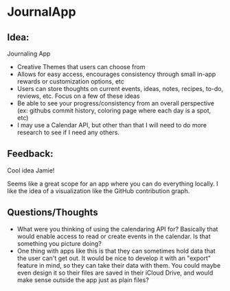 # JournalApp

## Idea:

Journaling App

- Creative Themes that users can choose from
- Allows for easy access, encourages consistency through small in-app rewards or customization options, etc
- Users can store thoughts on current events, ideas, notes, recipes, to-do, reviews, etc. Focus on a few of these ideas
- Be able to see your progress/consistency from an overall perspective (ex: githubs commit history, coloring page where each day is a spot, etc)
- I may use a Calendar API, but other than that I will need to do more research to see if I need any others.

## Feedback:
Cool idea Jamie!

Seems like a great scope for an app where you can do everything locally. I like the idea of a visualization like the GitHub contribution graph.

## Questions/Thoughts

- What were you thinking of using the calendaring API for? Basically that would enable access to read or create events in the calendar. Is that something you picture doing?
- One thing with apps like this is that they can sometimes hold data that the user can't get out. It would be nice to develop it with an "export" feature in mind, so they can take their data with them. You could maybe even design it so their files are saved in their iCloud Drive, and would make sense outside the app just as plain files?
